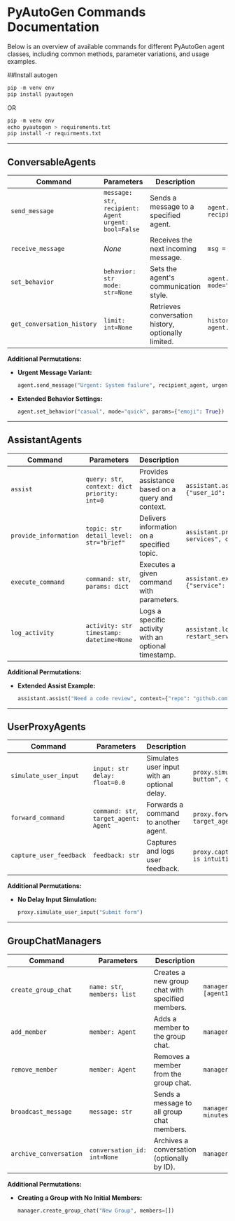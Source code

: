 
# PyAutoGen Commands Documentation

Below is an overview of available commands for different PyAutoGen agent classes, including common methods, parameter variations, and usage examples.

##Install autogen
```python
pip -m venv env
pip install pyautogen
```
OR
```python
pip -m venv env
echo pyautogen > requirements.txt
pip install -r requirments.txt
```

---

## ConversableAgents

| **Command**                | **Parameters**                                           | **Description**                                        | **Example** |
|----------------------------|----------------------------------------------------------|--------------------------------------------------------|-------------|
| `send_message`             | `message: str`, `recipient: Agent`<br>`urgent: bool=False` | Sends a message to a specified agent.                | `agent.send_message("Hello", recipient_agent)` |
| `receive_message`          | *None*                                                   | Receives the next incoming message.                  | `msg = agent.receive_message()` |
| `set_behavior`             | `behavior: str`<br>`mode: str=None`                      | Sets the agent's communication style.                | `agent.set_behavior("formal", mode="verbose")` |
| `get_conversation_history` | `limit: int=None`                                        | Retrieves conversation history, optionally limited.  | `history = agent.get_conversation_history(limit=50)` |

**Additional Permutations:**

- **Urgent Message Variant:**
  ```python
  agent.send_message("Urgent: System failure", recipient_agent, urgent=True)
  ```
- **Extended Behavior Settings:**
  ```python
  agent.set_behavior("casual", mode="quick", params={"emoji": True})
  ```

---

## AssistantAgents

| **Command**                | **Parameters**                                                      | **Description**                                       | **Example** |
|----------------------------|---------------------------------------------------------------------|-------------------------------------------------------|-------------|
| `assist`                   | `query: str`, `context: dict`<br>`priority: int=0`                   | Provides assistance based on a query and context.     | `assistant.assist("Reset password?", {"user_id": 123}, priority=1)` |
| `provide_information`      | `topic: str`<br>`detail_level: str="brief"`                           | Delivers information on a specified topic.           | `assistant.provide_information("AWS services", detail_level="detailed")` |
| `execute_command`          | `command: str`, `params: dict`                                       | Executes a given command with parameters.            | `assistant.execute_command("restart_service", {"service": "nginx"})` |
| `log_activity`             | `activity: str`<br>`timestamp: datetime=None`                         | Logs a specific activity with an optional timestamp.   | `assistant.log_activity("Executed restart_service")` |

**Additional Permutations:**

- **Extended Assist Example:**
  ```python
  assistant.assist("Need a code review", context={"repo": "github.com/example"}, priority=2)
  ```

---

## UserProxyAgents

| **Command**                | **Parameters**                                              | **Description**                                        | **Example** |
|----------------------------|-------------------------------------------------------------|--------------------------------------------------------|-------------|
| `simulate_user_input`      | `input: str`<br>`delay: float=0.0`                           | Simulates user input with an optional delay.           | `proxy.simulate_user_input("Click button", delay=0.5)` |
| `forward_command`          | `command: str`, `target_agent: Agent`                        | Forwards a command to another agent.                   | `proxy.forward_command("help", target_agent=assistant)` |
| `capture_user_feedback`    | `feedback: str`                                             | Captures and logs user feedback.                       | `proxy.capture_user_feedback("Interface is intuitive")` |

**Additional Permutations:**

- **No Delay Input Simulation:**
  ```python
  proxy.simulate_user_input("Submit form")
  ```

---

## GroupChatManagers

| **Command**                | **Parameters**                                              | **Description**                                        | **Example** |
|----------------------------|-------------------------------------------------------------|--------------------------------------------------------|-------------|
| `create_group_chat`        | `name: str`, `members: list`                                | Creates a new group chat with specified members.       | `manager.create_group_chat("Team Sync", members=[agent1, agent2])` |
| `add_member`               | `member: Agent`                                             | Adds a member to the group chat.                       | `manager.add_member(new_member)` |
| `remove_member`            | `member: Agent`                                             | Removes a member from the group chat.                  | `manager.remove_member(member_to_remove)` |
| `broadcast_message`        | `message: str`                                              | Sends a message to all group chat members.             | `manager.broadcast_message("Meeting in 5 minutes")` |
| `archive_conversation`     | `conversation_id: int=None`                                 | Archives a conversation (optionally by ID).            | `manager.archive_conversation(conversation_id=42)` |

**Additional Permutations:**

- **Creating a Group with No Initial Members:**
  ```python
  manager.create_group_chat("New Group", members=[])
  ```